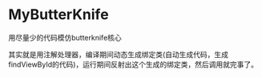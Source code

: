 # MyButterKnife
用尽量少的代码模仿butterknife核心

其实就是用注解处理器，编译期间动态生成绑定类(自动生成代码，生成findViewById的代码)，运行期间反射出这个生成的绑定类，然后调用就完事了。
